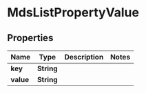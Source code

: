 
# MdsListPropertyValue

## Properties
Name | Type | Description | Notes
------------ | ------------- | ------------- | -------------
**key** | **String** |  | 
**value** | **String** |  | 



